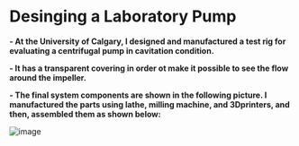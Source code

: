 # Desinging a Laboratory Pump
**- At the University of Calgary, I designed and manufactured a test rig for evaluating a centrifugal pump in cavitation condition.**

**- It has a transparent covering in order ot make it possible to see the flow around the impeller.**

**- The final system components are shown in the following picture. I manufactured the parts using lathe, milling machine, and 3Dprinters, and then, assembled them as shown below:**

![image](https://github.com/hajnayeb/labpump/assets/74108898/4ebb6d01-dfa9-4c4f-aba1-957f02a3c253)
